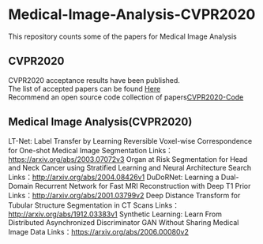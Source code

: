 # Medical-Image-Analysis-CVPR2020
This repository counts some of the papers for Medical Image Analysis
## CVPR2020
CVPR2020 acceptance results have been published.  
The list of accepted papers can be found [Here](http://cvpr2020.thecvf.com/sites/default/files/2020-03/accepted_list_0.txt)  
Recommend an open source code collection of papers[CVPR2020-Code](https://github.com/amusi/CVPR2020-Code)
## Medical Image Analysis(CVPR2020)
LT-Net: Label Transfer by Learning Reversible Voxel-wise Correspondence for One-shot Medical Image Segmentation
Links：https://arxiv.org/abs/2003.07072v3
Organ at Risk Segmentation for Head and Neck Cancer using Stratified Learning and Neural Architecture Search
Links：http://arxiv.org/abs/2004.08426v1
DuDoRNet: Learning a Dual-Domain Recurrent Network for Fast MRI Reconstruction with Deep T1 Prior
Links：http://arxiv.org/abs/2001.03799v2
Deep Distance Transform for Tubular Structure Segmentation in CT Scans
Links：http://arxiv.org/abs/1912.03383v1
Synthetic Learning: Learn From Distributed Asynchronized Discriminator GAN Without Sharing Medical Image Data
Links：https://arxiv.org/abs/2006.00080v2

